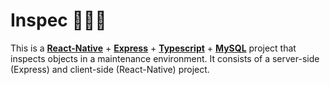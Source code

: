
# Inspec 👨‍🔧📱

This is a [**React-Native**](https://react.native.dev) + [**Express**](https://expressjs.com/) + [**Typescript**](https://www.typescriptlang.org/) + [**MySQL**](www.mysql.com) project that inspects objects in a maintenance environment. It consists of a server-side (Express) and client-side (React-Native) project.

